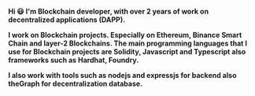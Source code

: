 **Hi :smiley: I'm Blockchain developer, with over 2 years of work on decentralized applications (DAPP).**

**I work on Blockchain projects. Especially on Ethereum, Binance Smart Chain and layer-2 Blockchains. The main programming languages that I use for Blockchain projects are Solidity, Javascript and Typescript also frameworks such as Hardhat, Foundry.**

**I also work with tools such as nodejs and expressjs for backend also theGraph for decentralization database.**
